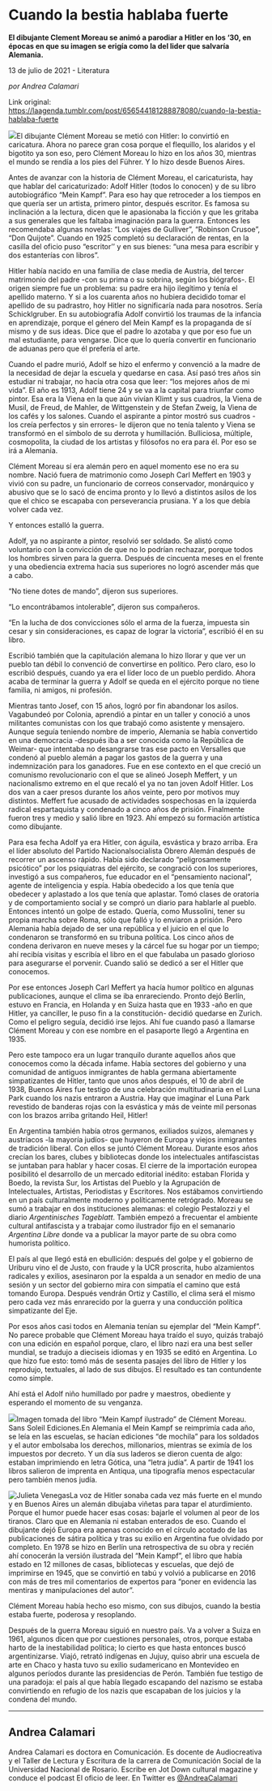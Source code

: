 # Cuando la bestia hablaba fuerte

**El dibujante Clement Moreau se animó a parodiar a Hitler en los ‘30, en épocas en que su imagen se erigía como la del lider que salvaría Alemania.**

13 de julio de 2021 - Literatura

_por Andrea Calamari_

Link original: https://laagenda.tumblr.com/post/656544181288878080/cuando-la-bestia-hablaba-fuerte

![](https://64.media.tumblr.com/3081dbdccd85ef5f4c8b85dcf9b97739/b583f11e13c399ec-f5/s500x750/f81f17d2d1f48516fce0ab9dbca326eaaac530f5.png)El dibujante Clément Moreau se metió con Hitler: lo convirtió en caricatura. Ahora no parece gran cosa porque el flequillo, los alaridos y el bigotito ya son eso, pero Clément Moreau lo hizo en los años 30, mientras el mundo se rendía a los pies del Führer. Y lo hizo desde Buenos Aires.  


Antes de avanzar con la historia de Clément Moreau, el caricaturista, hay que hablar del caricaturizado: Adolf Hitler (todos lo conocen) y de su libro autobiográfico “Mein Kampf”. Para eso hay que retroceder a los tiempos en que quería ser un artista, primero pintor, después escritor. Es famosa su inclinación a la lectura, dicen que le apasionaba la ficción y que les gritaba a sus generales que les faltaba imaginación para la guerra. Entonces les recomendaba algunas novelas: “Los viajes de Gulliver”, “Robinson Crusoe”, “Don Quijote”. Cuando en 1925 completó su declaración de rentas, en la casilla del oficio puso “escritor’’ y en sus bienes: “una mesa para escribir y dos estanterías con libros”. 

Hitler había nacido en una familia de clase media de Austria, del tercer matrimonio del padre -con su prima o su sobrina, según los biógrafos-. El origen siempre fue un problema: su padre era hijo ilegítimo y tenía el apellido materno. Y si a los cuarenta años no hubiera decidido tomar el apellido de su padrastro, hoy Hitler no significaría nada para nosotros. Sería Schicklgruber. En su autobiografía Adolf convirtió los traumas de la infancia en aprendizaje, porque el género del Mein Kampf es la propaganda de sí mismo y de sus ideas. Dice que el padre lo azotaba y que por eso fue un mal estudiante, para vengarse. Dice que lo quería convertir en funcionario de aduanas pero que él prefería el arte. 

Cuando el padre murió, Adolf se hizo el enfermo y convenció a la madre de la necesidad de dejar la escuela y quedarse en casa. Así pasó tres años sin estudiar ni trabajar, no hacía otra cosa que leer: “los mejores años de mi vida”. El año es 1913, Adolf tiene 24 y se va a la capital para triunfar como pintor. Esa era la Viena en la que aún vivían Klimt y sus cuadros, la Viena de Musil, de Freud, de Mahler, de Wittgenstein y de Stefan Zweig, la Viena de los cafés y los salones. Cuando el aspirante a pintor mostró sus cuadros -los creía perfectos y sin errores- le dijeron que no tenía talento y Viena se transformó en el símbolo de su derrota y humillación. Bulliciosa, múltiple, cosmopolita, la ciudad de los artistas y filósofos no era para él. Por eso se irá a Alemania.

Clément Moreau sí era alemán pero en aquel momento ese no era su nombre. Nació fuera de matrimonio como Joseph Carl Meffert en 1903 y vivió con su padre, un funcionario de correos conservador, monárquico y abusivo que se lo sacó de encima pronto y lo llevó a distintos asilos de los que el chico se escapaba con perseverancia prusiana. Y a los que debía volver cada vez.

Y entonces estalló la guerra. 

Adolf, ya no aspirante a pintor, resolvió ser soldado. Se alistó como voluntario con la convicción de que no lo podrían rechazar, porque todos los hombres sirven para la guerra. Después de cincuenta meses en el frente y una obediencia extrema hacia sus superiores no logró ascender más que a cabo. 

“No tiene dotes de mando”, dijeron sus superiores. 

“Lo encontrábamos intolerable”, dijeron sus compañeros.

“En la lucha de dos convicciones sólo el arma de la fuerza, impuesta sin cesar y sin consideraciones, es capaz de lograr la victoria”, escribió él en su libro. 

Escribió también que la capitulación alemana lo hizo llorar y que ver un pueblo tan débil lo convenció de convertirse en político. Pero claro, eso lo escribió después, cuando ya era el líder loco de un pueblo perdido. Ahora acaba de terminar la guerra y Adolf se queda en el ejército porque no tiene familia, ni amigos, ni profesión. 

Mientras tanto Josef, con 15 años, logró por fin abandonar los asilos. Vagabundeó por Colonia, aprendió a pintar en un taller y conoció a unos militantes comunistas con los que trabajó como asistente y mensajero. Aunque seguía teniendo nombre de imperio, Alemania se había convertido en una democracia -después iba a ser conocida como la República de Weimar- que intentaba no desangrarse tras ese pacto en Versalles que condenó al pueblo alemán a pagar los gastos de la guerra y una indemnización para los ganadores. Fue en ese contexto en el que creció un comunismo revolucionario con el que se alineó Joseph Meffert, y un nacionalismo extremo en el que recaló el ya no tan joven Adolf Hitler. Los dos van a caer presos durante los años veinte, pero por motivos muy distintos. Meffert fue acusado de actividades sospechosas en la izquierda radical espartaquista y condenado a cinco años de prisión. Finalmente fueron tres y medio y salió libre en 1923. Ahí empezó su formación artística como dibujante.

Para esa fecha Adolf ya era Hitler, con águila, esvástica y brazo arriba. Era el líder absoluto del Partido Nacionalsocialista Obrero Alemán después de recorrer un ascenso rápido. Había sido declarado “peligrosamente psicótico” por los psiquiatras del ejército, se congració con los superiores, investigó a sus compañeros, fue educador en el “pensamiento nacional”, agente de inteligencia y espía. Había obedecido a los que tenía que obedecer y aplastado a los que tenía que aplastar. Tomó clases de oratoria y de comportamiento social y se compró un diario para hablarle al pueblo. Entonces intentó un golpe de estado. Quería, como Mussolini, tener su propia marcha sobre Roma, sólo que falló y lo enviaron a prisión. Pero Alemania había dejado de ser una república y el juicio en el que lo condenaron se transformó en su tribuna política. Los cinco años de condena derivaron en nueve meses y la cárcel fue su hogar por un tiempo; ahí recibía visitas y escribía el libro en el que fabulaba un pasado glorioso para asegurarse el porvenir. Cuando salió se dedicó a ser el Hitler que conocemos.

Por ese entonces Joseph Carl Meffert ya hacía humor político en algunas publicaciones, aunque el clima se iba enrareciendo. Pronto dejó Berlín, estuvo en Francia, en Holanda y en Suiza hasta que en 1933 -año en que Hitler, ya canciller, le puso fin a la constitución- decidió quedarse en Zurich. Como el peligro seguía, decidió irse lejos. Ahí fue cuando pasó a llamarse Clément Moreau y con ese nombre en el pasaporte llegó a Argentina en 1935. 

Pero este tampoco era un lugar tranquilo durante aquellos años que conocemos como la década infame. Había sectores del gobierno y una comunidad de antiguos inmigrantes de habla germana abiertamente simpatizantes de Hitler, tanto que unos años después, el 10 de abril de 1938, Buenos Aires fue testigo de una celebración multitudinaria en el Luna Park cuando los nazis entraron a Austria. Hay que imaginar el Luna Park revestido de banderas rojas con la esvástica y más de veinte mil personas con los brazos arriba gritando Heil, Hitler!

En Argentina también había otros germanos, exiliados suizos, alemanes y austríacos -la mayoría judíos- que huyeron de Europa y viejos inmigrantes de tradición liberal. Con ellos se juntó Clément Moreau. Durante esos años crecían los bares, clubes y bibliotecas donde los intelectuales antifascistas se juntaban para hablar y hacer cosas. El cierre de la importación europea posibilitó el desarrollo de un mercado editorial inédito: estaban Florida y Boedo, la revista Sur, los Artistas del Pueblo y la Agrupación de Intelectuales, Artistas, Periodistas y Escritores. Nos estábamos convirtiendo en un país culturalmente moderno y políticamente retrógrado. Moreau se sumó a trabajar en dos instituciones alemanas: el colegio Pestalozzi y el diario *Argentinisches Tageblatt*. También empezó a frecuentar el ambiente cultural antifascista y a trabajar como ilustrador fijo en el semanario *Argentina Libre* donde va a publicar la mayor parte de su obra como humorista político.

El país al que llegó está en ebullición: después del golpe y el gobierno de Uriburu vino el de Justo, con fraude y la UCR proscrita, hubo alzamientos radicales y exilios, asesinaron por la espalda a un senador en medio de una sesión y un sector del gobierno mira con simpatía el camino que está tomando Europa. Después vendrán Ortiz y Castillo, el clima será el mismo pero cada vez más enrarecido por la guerra y una conducción política simpatizante del Eje.

Por esos años casi todos en Alemania tenían su ejemplar del “Mein Kampf”. No parece probable que Clément Moreau haya traído el suyo, quizás trabajó con una edición en español porque, claro, el libro nazi era una best seller mundial, se tradujo a dieciseis idiomas y en 1935 se editó en Argentina. Lo que hizo fue esto: tomó más de sesenta pasajes del libro de Hitler y los reprodujo, textuales, al lado de sus dibujos. El resultado es tan contundente como simple. 

Ahí está el Adolf niño humillado por padre y maestros, obediente y esperando el momento de su venganza. 

![](https://64.media.tumblr.com/f1d9b26756cf12e8c0e833490415e9e7/b583f11e13c399ec-4b/s500x750/85e9cba7723c9634fa33a7a2967674d268739fbc.png)Imagen tomada del libro “Mein Kampf ilustrado” de Clément Moreau. Sans Soleil Ediciones.En Alemania el Mein Kampf se reimprimía cada año, se leía en las escuelas, se hacían ediciones “de mochila” para los soldados y el autor embolsaba los derechos, millonarios, mientras se eximía de los impuestos por decreto. Y un día sus laderos se dieron cuenta de algo: estaban imprimiendo en letra Gótica, una “letra judía”. A partir de 1941 los libros salieron de imprenta en Antiqua, una tipografía menos espectacular pero también menos judía.

![Julieta Venegas](https://64.media.tumblr.com/fb7f5acf07265975d9565dfbf0325e0a/b583f11e13c399ec-25/s250x400/aa14e844f931c56eb665b993cac70fa84d318763.png)La voz de Hitler sonaba cada vez más fuerte en el mundo y en Buenos Aires un alemán dibujaba viñetas para tapar el aturdimiento. Porque el humor puede hacer esas cosas: bajarle el volumen al peor de los tiranos. Claro que en Alemania ni estaban enterados de eso. Cuando el dibujante dejó Europa era apenas conocido en el círculo acotado de las publicaciones de sátira política y tras su exilio en Argentina fue olvidado por completo. En 1978 se hizo en Berlín una retrospectiva de su obra y recién ahí conocerán la versión ilustrada del “Mein Kampf”, el libro que había estado en 12 millones de casas, bibliotecas y escuelas, que dejó de imprimirse en 1945, que se convirtió en tabú y volvió a publicarse en 2016 con más de tres mil comentarios de expertos para “poner en evidencia las mentiras y manipulaciones del autor”.   

Clément Moreau había hecho eso mismo, con sus dibujos, cuando la bestia estaba fuerte, poderosa y resoplando.

Después de la guerra Moreau siguió en nuestro país. Va a volver a Suiza en 1961, algunos dicen que por cuestiones personales, otros, porque estaba harto de la inestabilidad política; lo cierto es que hasta entonces buscó argentinizarse. Viajó, retrató indígenas en Jujuy, quiso abrir una escuela de arte en Chaco y hasta tuvo su exilio sudamericano en Montevideo en algunos períodos durante las presidencias de Perón. También fue testigo de una paradoja: el país al que había llegado escapando del nazismo se estaba convirtiendo en refugio de los nazis que escapaban de los juicios y la condena del mundo.



---

Andrea Calamari
---------------

 Andrea Calamari es doctora en Comunicación. Es docente de Audiocreativa y el Taller de Lectura y Escritura de la carrera de Comunicación Social de la Universidad Nacional de Rosario. Escribe en Jot Down cultural magazine y conduce el podcast El oficio de leer. En Twitter es  [@AndreaCalamari](https://twitter.com/andreacalamari) 

